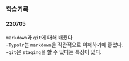 ### 학습기록
#### 220705
`markdown`과 `git`에 대해 배웠다 <br>
  -`Typolr`는 `markdown`을 직관적으로 이해하기에 좋았다.<br>
  -`git`은 `staging`을 할 수 있다는 특징이 있다.
